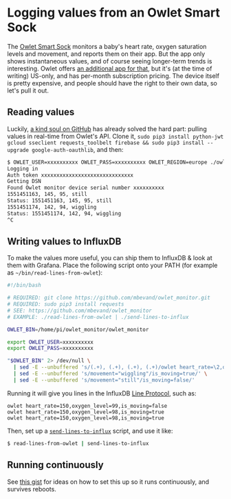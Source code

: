 # Logging values from an Owlet Smart Sock

The [Owlet Smart Sock](https://owletbabycare.co.uk/) monitors a baby's heart rate, oxygen saturation levels and movement, and reports them on their app. But the app only shows instantaneous values, and of course seeing longer-term trends is interesting. Owlet offers [an additional app for that](https://blog.owletcare.com/start-connected-care/), but it's (at the time of writing) US-only, and has per-month subscription pricing. The device itself is pretty expensive, and people should have the right to their own data, so let's pull it out.

## Reading values

Luckily, [a kind soul on GitHub](https://github.com/mbevand/owlet_monitor) has already solved the hard part: pulling values in real-time from Owlet's API. Clone it, `sudo pip3 install python-jwt gcloud sseclient requests_toolbelt firebase && sudo pip3 install --upgrade google-auth-oauthlib`, and then:

```bash
$ OWLET_USER=xxxxxxxxxx OWLET_PASS=xxxxxxxxxx OWLET_REGION=europe ./owlet_monitor > owlet_monitor.log
Logging in
Auth token xxxxxxxxxxxxxxxxxxxxxxxxxxxxxx
Getting DSN
Found Owlet monitor device serial number xxxxxxxxxx
1551451163, 145, 95, still
Status: 1551451163, 145, 95, still
1551451174, 142, 94, wiggling
Status: 1551451174, 142, 94, wiggling
^C
```

## Writing values to InfluxDB

To make the values more useful, you can ship them to InfluxDB & look at them with Grafana. Place the following script onto your PATH (for example as `~/bin/read-lines-from-owlet`):

```bash
#!/bin/bash

# REQUIRED: git clone https://github.com/mbevand/owlet_monitor.git
# REQUIRED: sudo pip3 install requests
# SEE: https://github.com/mbevand/owlet_monitor
# EXAMPLE: ./read-lines-from-owlet | ./send-lines-to-influx

OWLET_BIN=/home/pi/owlet_monitor/owlet_monitor

export OWLET_USER=xxxxxxxxxx
export OWLET_PASS=xxxxxxxxxx

"$OWLET_BIN" 2> /dev/null \
  | sed -E --unbuffered 's/(.+), (.+), (.+), (.+)/owlet heart_rate=\2,oxygen_level=\3,movement="\4"/' \
  | sed -E --unbuffered 's/movement="wiggling"/is_moving=true/' \
  | sed -E --unbuffered 's/movement="still"/is_moving=false/'
```

Running it will give you lines in the InfluxDB [Line Protocol](https://docs.influxdata.com/influxdb/v1.4/write_protocols/line_protocol_tutorial/), such as:

```
owlet heart_rate=150,oxygen_level=99,is_moving=false
owlet heart_rate=150,oxygen_level=98,is_moving=true
owlet heart_rate=150,oxygen_level=98,is_moving=true
```

Then, set up a [`send-lines-to-influx`](https://github.com/jareware/howto/blob/master/Logging%20values%20from%20a%20RuuviTag.md#writing-values-to-influxdb) script, and use it like:

```bash
$ read-lines-from-owlet | send-lines-to-influx
```

## Running continuously

See [this gist](https://github.com/jareware/howto/blob/master/Logging%20values%20from%20a%20RuuviTag.md#surviving-reboots) for ideas on how to set this up so it runs continuously, and survives reboots.
